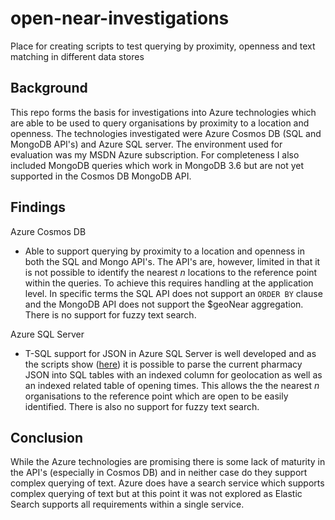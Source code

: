 # open-near-investigations

Place for creating scripts to test querying by proximity, openness and text matching in different data stores

## Background

This repo forms the basis for investigations into Azure technologies which are able to be used to query organisations by proximity to a location and openness. The technologies investigated were Azure Cosmos DB (SQL and MongoDB API's) and Azure SQL server. The environment used for evaluation was my MSDN Azure subscription. For completeness I also included MongoDB queries which work in MongoDB 3.6 but are not yet supported in the Cosmos DB MongoDB API.

## Findings

Azure Cosmos DB
- Able to support querying by proximity to a location and openness in both the SQL and Mongo API's. The API's are, however, limited in that it is not possible to identify the nearest _n_ locations to the reference point within the queries. To achieve this requires handling at the application level. In specific terms the SQL API does not support an `ORDER BY` clause and the MongoDB API does not support the $geoNear aggregation. There is no support for fuzzy text search. 

Azure SQL Server
- T-SQL support for JSON in Azure SQL Server is well developed and as the scripts show ([here](/sql)) it is possible to parse the current pharmacy JSON into SQL tables with an indexed column for geolocation as well as an indexed related table of opening times. This allows the the nearest _n_ organisations to the reference point which are open to be easily identified.  There is also no support for fuzzy text search.

## Conclusion

While the Azure technologies are promising there is some lack of maturity in the API's (especially in Cosmos DB) and in neither case do they support complex querying of text. Azure does have a search service which supports complex querying of text but at this point it was not explored as Elastic Search supports all requirements within a single service.
